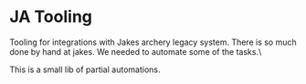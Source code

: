 # JA Tooling

Tooling for integrations with Jakes archery legacy system. There is so much done by hand at jakes. We needed to automate some of the tasks.\

This is a small lib of partial automations.
